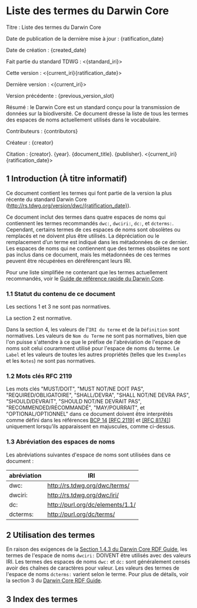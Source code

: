 # Liste des termes du Darwin Core

Titre : Liste des termes du Darwin Core

Date de publication de la dernière mise à jour : {ratification_date}

Date de création : {created_date}

Fait partie du standard TDWG : <{standard_iri}>

Cette version : <{current_iri}{ratification_date}>

Dernière version : <{current_iri}>

Version précédente : {previous_version_slot}

Résumé : le Darwin Core est un standard conçu pour la transmission de données sur la biodiversité. Ce document dresse la liste de tous les termes des espaces de noms actuellement utilisés dans le vocabulaire.

Contributeurs : {contributors}

Créateur : {creator}

Citation : {creator}. {year}. {document_title}. {publisher}. <{current_iri}{ratification_date}>

## 1 Introduction (À titre informatif)

Ce document contient les termes qui font partie de la version la plus récente du standard Darwin Core (<http://rs.tdwg.org/version/dwc/{ratification_date}>).

Ce document inclut des termes dans quatre espaces de noms qui contiennent les termes recommandés `dwc:`, `dwciri:`, `dc:`, et `dcterms:`. Cependant, certains termes de ces espaces de noms sont obsolètes ou remplacés et ne doivent plus être utilisés. La dépréciation ou le remplacement d’un terme est indiqué dans les métadonnées de ce dernier. Les espaces de noms qui ne contiennent que des termes obsolètes ne sont pas inclus dans ce document, mais les métadonnées de ces termes peuvent être récupérées en déréférençant leurs IRI.

Pour une liste simplifiée ne contenant que les termes actuellement recommandés, voir le [Guide de référence rapide du Darwin Core](../terms/).

### 1.1 Statut du contenu de ce document

Les sections 1 et 3 ne sont pas normatives.

La section 2 est normative.

Dans la section 4, les valeurs de l'`IRI du terme` et de la `Définition` sont normatives. Les valeurs de `Nom du Terme` ne sont pas normatives, bien que l'on puisse s'attendre à ce que le préfixe de l'abréviation de l'espace de noms soit celui couramment utilisé pour l'espace de noms du terme.  Le `Label` et les valeurs de toutes les autres propriétés (telles que les `Exemples` et les `Notes`) ne sont pas normatives.

### 1.2 Mots clés RFC 2119

Les mots clés "MUST/DOIT", "MUST NOT/NE DOIT PAS", "REQUIRED/OBLIGATOIRE", "SHALL/DEVRA", "SHALL NOT/NE DEVRA PAS", "SHOULD/DEVRAIT", "SHOULD NOT/NE DEVRAIT PAS", "RECOMMENDED/RECOMMANDÉ", "MAY/POURRAIT", et "OPTIONAL/OPTIONNEL" dans ce document doivent être interprétés comme défini dans les références [BCP 14](https://www.rfc-editor.org/info/bcp14) [\[RFC 2119\]](https://datatracker.ietf.org/doc/html/rfc2119) et [\[RFC 8174\]](https://datatracker.ietf.org/doc/html/rfc8174)] uniquement lorsqu’ils apparaissent en majuscules, comme ci-dessus.

### 1.3 Abréviation des espaces de noms

Les abréviations suivantes d'espace de noms sont utilisées dans ce document :

| abréviation              | IRI                                                                              |
| ------------------------ | -------------------------------------------------------------------------------- |
| dwc:     | http://rs.tdwg.org/dwc/terms/    |
| dwciri:  | http://rs.tdwg.org/dwc/iri/      |
| dc:      | http://purl.org/dc/elements/1.1/ |
| dcterms: | http://purl.org/dc/terms/                        |

## 2 Utilisation des termes

En raison des exigences de la [Section 1.4.3 du Darwin Core RDF Guide](../rdf/#143-use-of-darwin-core-terms-in-rdf-normative), les termes de l'espace de noms `dwciri:` DOIVENT être utilisés avec des valeurs IRI. Les termes des espaces de noms `dwc:` et `dc:` sont généralement censés avoir des chaînes de caractères pour valeur. Les valeurs des termes de l'espace de noms `dcterms:` varient selon le terme. Pour plus de détails, voir la section 3 du [Darwin Core RDF Guide](../rdf/#3-term-reference-normative).

## 3 Index des termes
